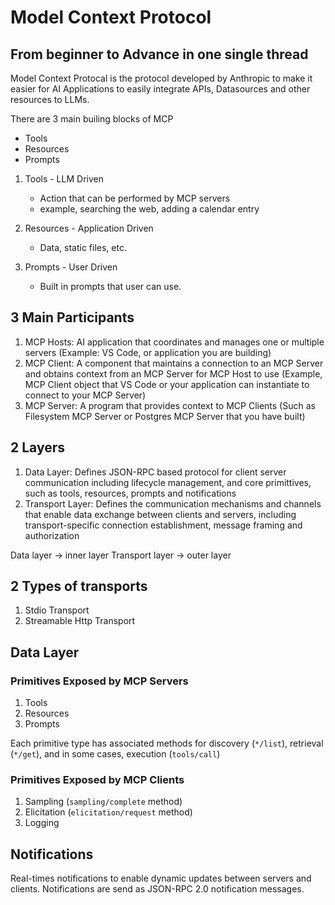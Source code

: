 # Model Context Protocol 

## From beginner to Advance in one single thread

Model Context Protocal is the protocol developed by Anthropic to make it easier for AI Applications to easily integrate APIs, Datasources and other resources to LLMs.

There are 3 main builing blocks of MCP
- Tools
- Resources
- Prompts

1. Tools - LLM Driven
    - Action that can be performed by MCP servers
    - example, searching the web, adding a calendar entry

2. Resources - Application Driven
    - Data, static files, etc. 

3. Prompts - User Driven
    - Built in prompts that user can use.


## 3 Main Participants
1. MCP Hosts: AI application that coordinates and manages one or multiple servers (Example: VS Code, or application you are building)
2. MCP Client: A component that maintains a connection to an MCP Server and obtains context from an MCP Server for MCP Host to use (Example, MCP Client object that VS Code or your application can instantiate to connect to your MCP Server)
3. MCP Server: A program that provides context to MCP Clients (Such as Filesystem MCP Server or Postgres MCP Server that you have built)


## 2 Layers
1. Data Layer: Defines JSON-RPC based protocol for client server communication including lifecycle management, and core primittives, such as tools, resources, prompts and notifications
2. Transport Layer: Defines the communication mechanisms and channels that enable data exchange between clients and servers, including transport-specific connection establishment, message framing and authorization

Data layer -> inner layer
Transport layer -> outer layer

## 2 Types of transports
1. Stdio Transport
2. Streamable Http Transport

## Data Layer

### Primitives Exposed by MCP Servers

1. Tools
2. Resources
3. Prompts

Each primitive type has associated methods for discovery (`*/list`), retrieval (`*/get`), and in some cases, execution (`tools/call`)

### Primitives Exposed by MCP Clients

1. Sampling (`sampling/complete` method)
2. Elicitation (`elicitation/request` method)
3. Logging

## Notifications
Real-times notifications to enable dynamic updates between servers and clients. Notifications are send as JSON-RPC 2.0 notification messages.